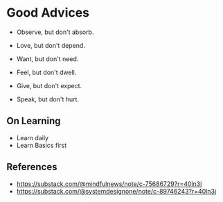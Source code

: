 # Good Advices

- Observe, but don't absorb.

- Love, but don't depend.

- Want, but don't need.

- Feel, but don't dwell.

- Give, but don't expect.

- Speak, but don't hurt.

## On Learning

- Learn daily
- Learn Basics first

## References
* https://substack.com/@mindfulnews/note/c-75686729?r=40ln3j
* https://substack.com/@systemdesignone/note/c-89746243?r=40ln3j
